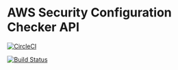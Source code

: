 # AWS Security Configuration Checker API

[![CircleCI](https://circleci.com/gh/cagriy/SGChecker.svg?style=svg)](https://circleci.com/gh/cagriy/SGChecker)

[![Build Status](https://travis-ci.org/cagriy/SGChecker.svg?branch=master)](https://travis-ci.org/cagriy/SGChecker)

